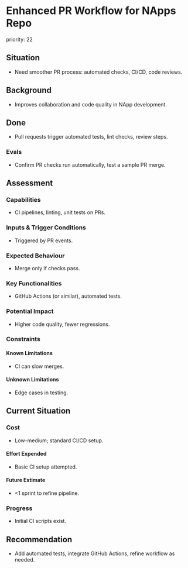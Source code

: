 # Enhanced PR Workflow for NApps Repo

priority: 22

## Situation

- Need smoother PR process: automated checks, CI/CD, code reviews.

## Background

- Improves collaboration and code quality in NApp development.

## Done

- Pull requests trigger automated tests, lint checks, review steps.

### Evals

- Confirm PR checks run automatically, test a sample PR merge.

## Assessment

### Capabilities

- CI pipelines, linting, unit tests on PRs.

### Inputs & Trigger Conditions

- Triggered by PR events.

### Expected Behaviour

- Merge only if checks pass.

### Key Functionalities

- GitHub Actions (or similar), automated tests.

### Potential Impact

- Higher code quality, fewer regressions.

### Constraints

#### Known Limitations

- CI can slow merges.

#### Unknown Limitations

- Edge cases in testing.

## Current Situation

### Cost

- Low-medium; standard CI/CD setup.

#### Effort Expended

- Basic CI setup attempted.

#### Future Estimate

- <1 sprint to refine pipeline.

### Progress

- Initial CI scripts exist.

## Recommendation

- Add automated tests, integrate GitHub Actions, refine workflow as needed.
